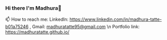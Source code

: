 ### Hi there I'm Madhura👋

📫 How to reach me: LinkedIn: https://www.linkedin.com/in/madhura-tatte-b01a75246 , Gmail: madhuratatte95@gmail.com
   \n Portfolio link: https://madhuratatte.github.io/

<!--
**MadhuraTatte/MadhuraTatte** is a ✨ _special_ ✨ repository because its `README.md` (this file) appears on your GitHub profile.

Here are some ideas to get you started:

- 🔭 I’m currently working on ...
- 🌱 I’m currently learning ...
- 👯 I’m looking to collaborate on ...
- 🤔 I’m looking for help with ...
- 💬 Ask me about ...
- 📫 How to reach me: LinkedIn: https://www.linkedin.com/in/madhura-tatte-b01a75246 , Gmail: madhuratatte95@gmail.com
- 😄 Pronouns: ...
- ⚡ Fun fact: ...
-->
